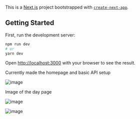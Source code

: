 This is a [Next.js](https://nextjs.org/) project bootstrapped with [`create-next-app`](https://github.com/vercel/next.js/tree/canary/packages/create-next-app).

## Getting Started

First, run the development server:

```bash
npm run dev
# or
yarn dev
```

Open [http://localhost:3000](http://localhost:3000) with your browser to see the result.

Currently made the homepage and basic API setup

![image](https://user-images.githubusercontent.com/56058518/145760919-c8b6c7dd-4bc2-456a-a6de-44ccc524b0ee.png)

Image of the day page

![image](https://user-images.githubusercontent.com/56058518/145907278-8dee7e16-5af9-4ce6-a614-71cacc1d8f30.png)

![image](https://user-images.githubusercontent.com/56058518/145907310-30669fdb-7579-44c4-8081-195ea56aebf4.png)

